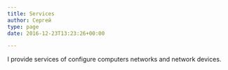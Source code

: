 ```yaml
---
title: Services
author: Сергей
type: page
date: 2016-12-23T13:23:26+00:00

---
```

I provide services of configure computers networks and network devices.